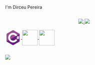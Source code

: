 
I'm Dirceu Pereira
##

<div align="center">
  <a href="https://github.com/Dirceu-Pereira">
  <img height="150em" src="https://github-readme-stats.vercel.app/api?username=Dirceu-Pereira&show_icons=false&theme=dark&include_all_commits=true&count_private=true"/>
 
  
<img height="130em" src="https://github-readme-stats.vercel.app/api/top-langs/?username=Dirceu-Pereira&layout=compact&langs_count=7&theme=dark"/>
</div>

  <br>
<img align="center"  height="50" width="50" src="https://raw.githubusercontent.com/devicons/devicon/master/icons/csharp/csharp-original.svg">

<img align="center" height="50" width="50" src="https://camo.githubusercontent.com/10f779eee8930793bd3d1faf0a0377d1ee034c298689961c15274ded7b2c5f32/68747470733a2f2f7062732e7477696d672e636f6d2f70726f66696c655f696d616765732f313339303434383136303933343330353739332f6f686969384878715f343030783430302e706e67">

<img align="center"  height="50" width="50" src="https://camo.githubusercontent.com/3614be9807cf8ef3d065de2207ec33666d71c9ac843e33a3ec961cab4a0d2078/687474703a2f2f7777772e3266636f6e73756c746f7269612e636f6d2e62722f77702d636f6e74656e742f75706c6f6164732f323031372f30322f4d6963726f736f66742d53514c2d5365727665722e706e67">

</div>

##

<div>
<a href="https://www.linkedin.com/in/dirceu-pereira-b2052ba6" target="_blank"><img src="https://img.shields.io/badge/-LinkedIn-%230077B5?style=for-the-badge&logo=linkedin&logoColor=white" target="_blank"></a> 
 
 </div>




<!--
**Dirceu-Pereira/Dirceu-Pereira** is a ✨ _special_ ✨ repository because its `README.md` (this file) appears on your GitHub profile.

Here are some ideas to get you started:

- 🔭 I’m currently working on ...
- 🌱 I’m currently learning ...
- 👯 I’m looking to collaborate on ...
- 🤔 I’m looking for help with ...
- 💬 Ask me about ...
- 📫 How to reach me: ...
- 😄 Pronouns: ...
- ⚡ Fun fact: ...
-->

